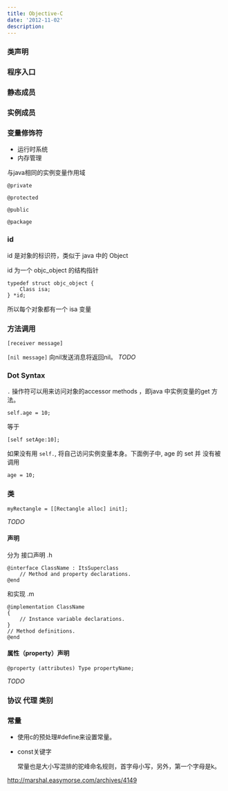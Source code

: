 ```yaml
---
title: Objective-C
date: '2012-11-02'
description:
---
```



### 类声明

### 程序入口

### 静态成员

### 实例成员

### 变量修饰符


- 运行时系统
- 内存管理


与java相同的实例变量作用域

	@private

	@protected

	@public

	@package


### id

id 是对象的标识符，类似于 java 中的 Object 

id 为一个 objc_object 的结构指针

	typedef struct objc_object {
		Class isa;
	} *id;
	
所以每个对象都有一个 isa 变量

### 方法调用

`[receiver message]`

`[nil message]`  向nil发送消息将返回nil。
*TODO*

### Dot Syntax

`.` 操作符可以用来访问对象的accessor methods ，即java 中实例变量的get
方法。

	self.age = 10;
	
等于

	[self setAge:10];
	
如果没有用 `self.`, 将自己访问实例变量本身。下面例子中, age 的 set 并
没有被调用

	age = 10;
	

### 类

	myRectangle = [[Rectangle alloc] init];
	
*TODO*

#### 声明

分为 接口声明 .h

	@interface ClassName : ItsSuperclass
		// Method and property declarations.
	@end

和实现 .m

	@implementation ClassName
	{
		// Instance variable declarations.
	}
	// Method definitions.
	@end


#### 属性（property）声明


	@property (attributes) Type propertyName;

*TODO*

### 协议 代理 类别

### 常量



- 使用c的预处理#define来设置常量。
- const关键字

	常量也是大小写混排的驼峰命名规则，首字母小写，另外，第一个字母是k。
	
http://marshal.easymorse.com/archives/4149



